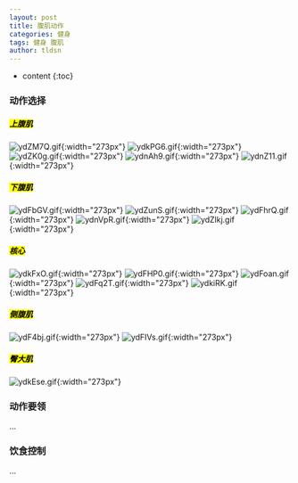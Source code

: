 ```yaml
---
layout: post
title: 腹肌动作
categories: 健身
tags: 健身 腹肌
author: tldsn
---
```


* content
{:toc}

### 动作选择

##### <mark>上腹肌</mark>
![ydZM7Q.gif](https://s3.ax1x.com/2021/02/09/ydZM7Q.gif){:width="273px"}
![ydkPG6.gif](https://s3.ax1x.com/2021/02/09/ydkPG6.gif){:width="273px"}
![ydZK0g.gif](https://s3.ax1x.com/2021/02/09/ydZK0g.gif){:width="273px"}
![ydnAh9.gif](https://s3.ax1x.com/2021/02/09/ydnAh9.gif){:width="273px"}
![ydnZ11.gif](https://s3.ax1x.com/2021/02/09/ydnZ11.gif){:width="273px"}

##### <mark>下腹肌</mark>
![ydFbGV.gif](https://s3.ax1x.com/2021/02/09/ydFbGV.gif){:width="273px"}
![ydZunS.gif](https://s3.ax1x.com/2021/02/09/ydZunS.gif){:width="273px"}
![ydFhrQ.gif](https://s3.ax1x.com/2021/02/09/ydFhrQ.gif){:width="273px"}
![ydnVpR.gif](https://s3.ax1x.com/2021/02/09/ydnVpR.gif){:width="273px"}
![ydZlkj.gif](https://s3.ax1x.com/2021/02/09/ydZlkj.gif){:width="273px"}


##### <mark>核心</mark>
![ydkFxO.gif](https://s3.ax1x.com/2021/02/09/ydkFxO.gif){:width="273px"}
![ydFHP0.gif](https://s3.ax1x.com/2021/02/09/ydFHP0.gif){:width="273px"}
![ydFoan.gif](https://s3.ax1x.com/2021/02/09/ydFoan.gif){:width="273px"}
![ydFq2T.gif](https://s3.ax1x.com/2021/02/09/ydFq2T.gif){:width="273px"}
![ydkiRK.gif](https://s3.ax1x.com/2021/02/09/ydkiRK.gif){:width="273px"}

##### <mark>侧腹肌</mark>
![ydF4bj.gif](https://s3.ax1x.com/2021/02/09/ydF4bj.gif){:width="273px"}
![ydFIVs.gif](https://s3.ax1x.com/2021/02/09/ydFIVs.gif){:width="273px"}


##### <mark>臀大肌</mark>
![ydkEse.gif](https://s3.ax1x.com/2021/02/09/ydkEse.gif){:width="273px"}


### 动作要领
...


### 饮食控制
...

